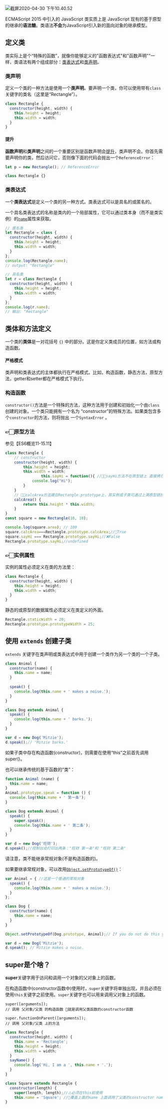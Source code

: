 ![截屏2020-04-30 下午10.40.52](https://tva1.sinaimg.cn/large/007S8ZIlly1gec69p16a6j30d70hh40c.jpg)

ECMAScript 2015 中引入的 JavaScript 类实质上是 JavaScript 现有的基于原型的继承的**语法糖**。类语法**不会**为JavaScript引入新的面向对象的继承模型。

## 定义类

类实际上是个“特殊的函数”，就像你能够定义的"函数表达式"和"函数声明""一样，类语法有两个组成部分：[类表达式](https://developer.mozilla.org/zh-CN/docs/Web/JavaScript/Reference/Operators/class)和[类声明](https://developer.mozilla.org/zh-CN/docs/Web/JavaScript/Reference/Statements/class)。

### 类声明

定义一个类的一种方法是使用一个**类声明**。要声明一个类，你可以使用带有`class`关键字的类名（这里是“Rectangle”）。

```js
class Rectangle {
  constructor(height, width) {
    this.height = height;
    this.width = width;
  }
}
```

#### 提升

**函数声明**和**类声明**之间的一个重要区别是函数声明会[提升](https://developer.mozilla.org/zh-CN/docs/Glossary/Hoisting)，类声明不会。你首先需要声明你的类，然后访问它，否则像下面的代码会抛出一个`ReferenceError`：

```js
let p = new Rectangle(); // ReferenceError

class Rectangle {}
```

### 类表达式

一个**类表达式**是定义一个类的另一种方式。类表达式可以是具名的或匿名的。

一个具名类表达式的名称是类内的一个局部属性，它可以通过类本身（而不是类实例）的[`name`](https://developer.mozilla.org/zh-CN/docs/Web/JavaScript/Reference/Global_Objects/Function/name)属性来获取。

```js
// 匿名类
let Rectangle = class {
  constructor(height, width) {
    this.height = height;
    this.width = width;
  }
};
console.log(Rectangle.name);
// output: "Rectangle"

// 具名类
let r = class Rectangle {
  constructor(height, width) {
    this.height = height;
    this.width = width;
  }
};
console.log(r.name);
// 输出: "Rectangle"
```

## 类体和方法定义

一个类的**类体**是一对花括号 `{}` 中的部分。这是你定义类成员的位置，如方法或构造函数。

#### 严格模式

类声明和类表达式的主体都执行在严格模式。比如，构造函数，静态方法，原型方法，getter和setter都在严格模式下执行。

### 构造函数

`constructor()`方法是一个特殊的方法，这种方法用于创建和初始化一个由`class`创建的对象。一个类只能拥有一个名为 “constructor”的特殊方法。如果类包含多个`constructor`的方法，则将抛出 一个`SyntaxError` 。

### 👉🏻原型方法

参见【ES6概览11-15.11】

```js
class Rectangle {
    // constructor
    constructor(height, width) {
        this.height = height;
        this.width = width;
				this.sayHi = function(){ //🙋🏻‍sayHi方法不在原型链上 直接拷在每一个实例里
            console.log("Hi");
        }
    }
    // 🙋🏻‍calcArea方法建在Rectangle.prototype上，其实例或子类可通过上溯原型链找到
    calcArea() {
        return this.height * this.width;
    }
}
const square = new Rectangle(10, 10);

console.log(square.area); // 100
square.calcArea===Rectangle.prototype.calcArea;//👀True
square.sayHi === Rectangle.prototype.sayHi;//❌False
Rectangle.prototype.sayHi;//undefined
```

### 👉🏻实例属性

实例的属性必须定义在类的方法里：

```js
class Rectangle {
  constructor(height, width) {    
    this.height = height;
    this.width = width;
  }
}
```

静态的或原型的数据属性必须定义在类定义的外面。

```js
Rectangle.staticWidth = 20;
Rectangle.prototype.prototypeWidth = 25;
```



## 使用 `extends` 创建子类

`extends` 关键字在类声明或类表达式中用于创建一个类作为另一个类的一个子类。

```js
class Animal { 
  constructor(name) {
    this.name = name;
  }
  
  speak() {
    console.log(this.name + ' makes a noise.');
  }
}

class Dog extends Animal {
  speak() {
    console.log(this.name + ' barks.');
  }
}

var d = new Dog('Mitzie');
d.speak();// 'Mitzie barks.'
```

如果子类中存在构造函数(constructor)，则需要在使用“this”之前首先调用 super()。

也可以继承传统的基于函数的“类”：

```js
function Animal (name) {
  this.name = name;  
}
Animal.prototype.speak = function () {
  console.log(this.name + ' 第一条');
}

class Dog extends Animal {
  speak() {
    super.speak();
    console.log(this.name + ' 第二条');
  }
}

var d = new Dog('旺财');
d.speak();//控制台会打印出两条："旺财 第一条"和 "旺财 第二条"
```

请注意，类不能继承常规对象(不是构造函数的)。

如果要继承常规对象，可以改用[`Object.setPrototypeOf()`](https://developer.mozilla.org/zh-CN/docs/Web/JavaScript/Reference/Global_Objects/Object/setPrototypeOf)：

```js
var Animal = { //这是一个普通的常规对象
  speak() {
    console.log(this.name + ' makes a noise.');
  }
};

class Dog {
  constructor(name) {
    this.name = name;
  }
}

Object.setPrototypeOf(Dog.prototype, Animal);// If you do not do this you will get a TypeError when you invoke speak

var d = new Dog('Mitzie');
d.speak(); // Mitzie makes a noise.
```

## super是个啥？

**super**关键字用于访问和调用一个对象的父对象上的函数。

在构造函数中(constructor函数中)使用时，`super`关键字将单独出现，并且必须在使用`this`关键字之前使用。`super`关键字也可以用来调用父对象上的函数。

```
super([arguments]); 
// 调用 父对象/父类 的构造函数 🙋就是调用父类函数的constructor函数

super.functionOnParent([arguments]); 
// 调用 父对象/父类 上的方法
```

```js
class Rectangle {
  constructor(height, width) {
    this.name = 'Rectangle';
    this.height = height;
    this.width = width;
  }
  sayName() {
    console.log('Hi, I am a ', this.name + '.');
  }
}

class Square extends Rectangle {
  constructor(length) {
    super(length, length);//⚠️必须在this前使用
    this.name = 'Square'; //🙋覆盖上面的name 上面调用了父类的constructor name需要被覆盖
}
```

